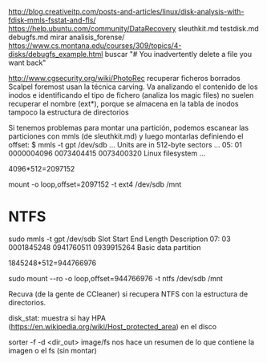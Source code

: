 http://blog.creativeitp.com/posts-and-articles/linux/disk-analysis-with-fdisk-mmls-fsstat-and-fls/
https://help.ubuntu.com/community/DataRecovery
sleuthkit.md
testdisk.md
debugfs.md
mirar analisis_forense/
https://www.cs.montana.edu/courses/309/topics/4-disks/debugfs_example.html
  buscar "# You inadvertently delete a file you want back"

http://www.cgsecurity.org/wiki/PhotoRec  recuperar ficheros borrados
Scalpel
foremost
  usan la técnica carving. Va analizando el contenido de los inodos e identificando el tipo de fichero (analiza los magic files)
  no suelen recuperar el nombre (ext*), porque se almacena en la tabla de inodos
  tampoco la estructura de directorios


Si tenemos problemas para montar una partición, podemos escanear las particiones con mmls (de sleuthkit.md) y luego montarlas definiendo el offset:
$ mmls -t gpt /dev/sdb
...
Units are in 512-byte sectors
...
05:  01      0000004096   0073404415   0073400320   Linux filesystem
...

4096*512=2097152

mount -o loop,offset=2097152 -t ext4 /dev/sdb /mnt


# NTFS

sudo mmls -t gpt /dev/sdb
     Slot    Start        End          Length       Description
07:  03      0001845248   0941760511   0939915264   Basic data partition

1845248*512=944766976

sudo mount --ro -o loop,offset=944766976 -t ntfs /dev/sdb /mnt


Recuva (de la gente de CCleaner) si recupera NTFS con la estructura de directorios.



disk_stat: muestra si hay HPA (https://en.wikipedia.org/wiki/Host_protected_area) en el disco


sorter -f <filetype> -d <dir_out> image/fs
  nos hace un resumen de lo que contiene la imagen o el fs (sin montar)
